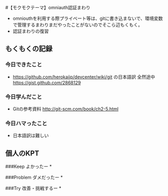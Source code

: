 #【モクモクテーマ】omniauth認証まわり
* omniouthを利用する際プライベート等は、gitに書き込まないで、環境変数で管理するまわりまだやったことがないのでそこら辺もくもく。
* 認証まわりの復習

## もくもくの記録
### 今日できたこと
* https://github.com/herokaijp/devcenter/wiki/git の日本語訳
全然途中 https://gist.github.com/2868129

### 今日学んだこと
* Gitの参考資料 http://git-scm.com/book/ch2-5.html

### 今日ハマったこと
* 日本語訳は難しい



## 個人のKPT
###Keep よかったー
*

###Problem ダメだったー
*

###Try 改善・挑戦するー
*

